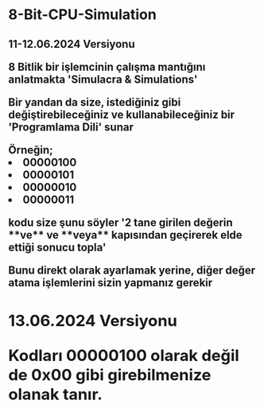 # 8-Bit-CPU-Simulation
<h2> 11-12.06.2024 Versiyonu
<p>8 Bitlik bir işlemcinin çalışma mantığını anlatmakta 'Simulacra & Simulations'</p>
<p>Bir yandan da size, istediğiniz gibi değiştirebileceğiniz ve kullanabileceğiniz bir 'Programlama Dili' sunar</p>
Örneğin; 
<li>00000100
<li>00000101
<li>00000010
<li>00000011
<p>kodu size şunu söyler '2 tane girilen değerin **ve** ve **veya** kapısından geçirerek elde ettiği sonucu topla'</p>
<p>Bunu direkt olarak ayarlamak yerine, diğer değer atama işlemlerini sizin yapmanız gerekir</p>
<h2>13.06.2024 Versiyonu
<p>Kodları 00000100 olarak değil de 0x00 gibi girebilmenize olanak tanır.</p>
